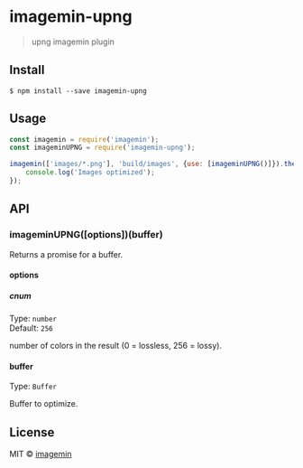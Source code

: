 # imagemin-upng

> upng imagemin plugin


## Install

```
$ npm install --save imagemin-upng
```


## Usage

```js
const imagemin = require('imagemin');
const imageminUPNG = require('imagemin-upng');

imagemin(['images/*.png'], 'build/images', {use: [imageminUPNG()]}).then(() => {
	console.log('Images optimized');
});
```


## API

### imageminUPNG([options])(buffer)

Returns a promise for a buffer.

#### options

##### cnum

Type: `number`<br>
Default: `256`

number of colors in the result (0 = lossless, 256 = lossy).


#### buffer

Type: `Buffer`

Buffer to optimize.


## License

MIT © [imagemin](https://github.com/imagemin)
